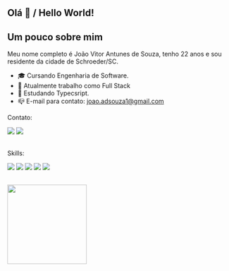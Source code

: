 ## Olá 👋 / Hello World!
  
## Um pouco sobre mim 

Meu nome completo é João Vitor Antunes de Souza, tenho 22 anos e sou residente da cidade de Schroeder/SC.

- 🎓 Cursando Engenharia de Software.
- 🔭 Atualmente trabalho como Full Stack
- 🌱 Estudando Typecsript. 
- 📪 E-mail para contato: joao.adsouza1@gmail.com 

 
<div>
  <p> Contato: </p> 
  <a href="https://github.com/Joao1-Antunes"> <img src="https://img.shields.io/badge/GitHub-100000?style=for-the-badge&logo=github&logoColor=white"></a>
  <a href="https://www.linkedin.com/in/jo%C3%A3o-vitor-antunes-de-souza-35b444231/"> <img src="https://img.shields.io/badge/LinkedIn-0077B5?style=for-the-badge&logo=linkedin&logoColor=white"></a> 
</div>
<br>
<div>
  <p> Skills: </p>  
  <img src="https://img.shields.io/badge/-ReactJs-61DAFB?logo=react&logoColor=white&style=for-the-badge">
  <img src="https://img.shields.io/badge/MySQL-00000F?style=for-the-badge&logo=mysql&logoColor=white">
  <img src="https://img.shields.io/badge/HTML5-E34F26?style=for-the-badge&logo=html5&logoColor=white">
  <img src="https://img.shields.io/badge/CSS3-1572B6?style=for-the-badge&logo=css3&logoColor=white">
  <img src="https://img.shields.io/badge/JavaScript-F7DF1E?style=for-the-badge&logo=javascript&logoColor=black">
</div>
  
  ##
<div> 
  <img height="180cm" src="https://github-readme-stats.vercel.app/api?username=Joao1-Antunes&show_icons=true&theme=dracula"/>
</div> 
  
  
  


